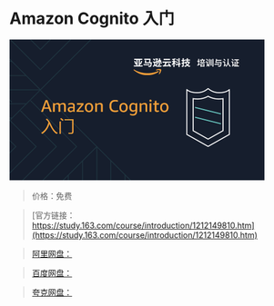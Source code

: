 # Amazon Cognito 入门

![img](../../../assets/study163/free/6b3d82a01f464c3e9e849300e13adf30.png)

> 价格：免费

> [官方链接：https://study.163.com/course/introduction/1212149810.htm](https://study.163.com/course/introduction/1212149810.htm)

> [阿里网盘：]()

> [百度网盘：]()

> [夸克网盘：]()
